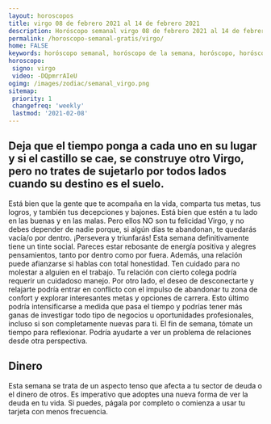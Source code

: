 ```yaml
---
layout: horoscopos
title: virgo 08 de febrero 2021 al 14 de febrero 2021 
description: Horóscopo semanal virgo 08 de febrero 2021 al 14 de febrero 2021. Deja que el tiempo ponga a cada uno en su lugar y si el castillo se cae, se construye otro Virgo, pero no trates de sujetarlo por todos lados cuando su destino es el suelo.
permalink: /horoscopo-semanal-gratis/virgo/
home: FALSE
keywords: horóscopo semanal, horóscopo de la semana, horóscopo, horóscopo gratis,horóscopos, horóscopo esperanza gracia, horoscopos virgo la semana, horóscopos gratis, Tarot, Astrologia, Zodíaco, virgo, horoscopo gratis, semanal
horoscopo:
 signo: virgo
 video: -DQpmrrAIeU
ogimg: /images/zodiac/semanal_virgo.png
sitemap:
 priority: 1
 changefreq: 'weekly'
 lastmod: '2021-02-08'
---
```




## Deja que el tiempo ponga a cada uno en su lugar y si el castillo se cae, se construye otro Virgo, pero no trates de sujetarlo por todos lados cuando su destino es el suelo.

Está bien que la gente que te acompaña en la vida, comparta tus metas, tus logros, y también tus decepciones y bajones. Está bien que estén a tu lado en las buenas y en las malas. Pero ellos NO son tu felicidad Virgo, y no debes depender de nadie porque, si algún días te abandonan, te quedarás vacía/o por dentro.
¡Persevera y triunfarás! Esta semana definitivamente tiene un tinte social. Pareces estar rebosante de energía positiva y alegres pensamientos, tanto por dentro como por fuera. Además, una relación puede afianzarse si hablas con total honestidad. Ten cuidado para no molestar a alguien en el trabajo. Tu relación con cierto colega podría requerir un cuidadoso manejo. 
Por otro lado, el deseo de desconectarte y relajarte podría entrar en conflicto con el impulso de abandonar tu zona de confort y explorar interesantes metas y opciones de carrera. Esto último podría intensificarse a medida que pasa el tiempo y podrías tener más ganas de investigar todo tipo de negocios u oportunidades profesionales, incluso si son completamente nuevas para ti. El fin de semana, tómate un tiempo para reflexionar. Podría ayudarte a ver un problema de relaciones desde otra perspectiva. 

## Dinero

Esta semana se trata de un aspecto tenso que afecta a tu sector de deuda o el dinero de otros. Es imperativo que adoptes una nueva forma de ver la deuda en tu vida. Si puedes, págala por completo o comienza a usar tu tarjeta con menos frecuencia.
